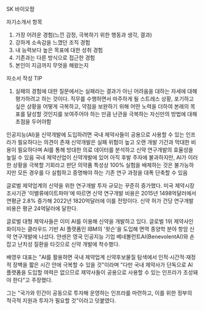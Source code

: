 SK 바이오팜

자기소개서 항목
1.	가장 어려운 경험(느낀 감정, 극복하기 위한 행동과 생각, 결과)
2.	강하게 소속감을 느꼈던 조직 경험
3.	내 능력보다 높은 목표에 대한 성취 경험
4.	기존과는 다른 방식으로 접근한 경험
5.	본인이 지금까지 무엇을 해왔는지

자소서 작성 TIP
1.	실패의 경험에 대한 질문에서는 실패라는 결과가 아닌 어려움을 대하는 자세에 대해 평가하려고 하는 것이다. 직무를 수행하면서 마주하게 될 스트레스 상황, 포기하고 싶은 상황을 어떻게 극복하고, 약점을 보완하기 위해 어떤 노력을 더하여 본래의 목표를 달성할 것인지를 보여주어야 하는 만큼 난관을 극복하는 자신만의 방법에 대해 초점을 두어야함

인공지능(AI)을 신약개발에 도입하려면 국내 제약사들이 공용으로 사용할 수 있는 인프라가 필요하다는 의견이 존재
신약개발은 실패 위험이 높고 오랜 개발 기간과 막대한 비용이 필요하다며 AI를 통해 방대한 의료 데이터를 분석하고 신약 연구개발의 효율성을 높일 수 있음
국내 제약산업이 신약개발에 있어 아직 후발 주자에 불과하지만, AI가 이러한 상황을 극복할 기회라고 판단
의약품 특성상 100% 실험을 배제하는 것은 불가능하지만 모든 경우를 다 실험하고 증명해야 하는 기존 연구 과정을 대폭 단축할 수 있음

글로벌 제약업계의 신약을 위한 연구개발 투자 규모는 꾸준히 증가했다. 미국 제약시장 조사기관 '이밸류에이트파마'에 따르면 신약 연구개발 비용은 2015년 1498억달러에서 연평균 2.8% 증가해 2022년 1820억달러에 이를 전망이다. 신약 허가 건당 연구개발 비용은 평균 24억달러에 달한다.

글로벌 대형 제약사들은 이미 AI를 이용해 신약을 개발하고 있다. 글로벌 1위 제약사인 화이자는 클라우드 기반 AI 플랫폼인 IBM의 '왓슨'을 도입해 면역 종양학 분야 항암 신약 연구개발에 나섰다. 얀센은 영국 인공지능 기업 베네볼런트AI(BenevolentAI)와 손잡고 난치성 질환을 타깃으로 신약 개발에 착수했다.

배영우 대표는 "AI를 활용하면 국내 제약업계 신약후보물질 탐색에서 인적·시간적·재정적 장벽을 짧은 시간 안에 극복할 수 있을 것"이라며 "다만 국내 제약사가 단독으로 AI 플랫폼을 도입할 여력은 없으므로 제약사들이 공용으로 사용할 수 있는 인프라가 조성돼야 한다"고 주장했다.

그는 "국가와 민간이 공동으로 투자해 운영하는 인프라를 마련하고, 이를 위한 정부의 적극적 지원과 투자가 필요할 것"이라고 덧붙였다.

